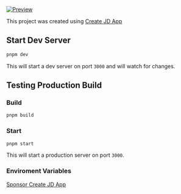[![Preview](https://user-images.githubusercontent.com/91349014/236637420-19f7aa45-9e4e-4478-b279-8f06cdf4bef4.png)](https://user-images.githubusercontent.com/91349014/236637391-b0de3060-f9ec-41d1-9351-2c4eeb295294.mp4)


This project was created using [Create JD App](https://github.com/OrJDev/create-jd-app)

## Start Dev Server

```bash
pnpm dev
```

This will start a dev server on port `3000` and will watch for changes.

## Testing Production Build

### Build

```bash
pnpm build
```

### Start

```bash
pnpm start
```

This will start a production server on port `3000`.

### Enviroment Variables

  
  
[Sponsor Create JD App](https://github.com/sponsors/OrJDev)

